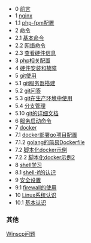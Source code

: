 * 0 [前言](README.md)
* 1 [nginx](nginx.md)
* 1.1 [php-fpm配置](php-fpm.md)
* 2 [命令](#)
* 2.1 [基本命令](command_base.md)
* 2.2 [网络命令](command_net.md)
* 2.3 [查看硬件信息](查看硬件信息.md)
* 3 [php相关配置](php.md)
* 4 [硬件安装和故障](hardware-install.md)
* 5 [git使用](#)
* 5.1 [git服务器搭建](git-server.md)
* 5.2 [git问答](git-qa.md)
* 5.3 [git在生产环境中使用](git-prod.md)
* 5.4 [分支管理](分支管理.md)
* 5.10 [git的详细文档](https://git-scm.com/book/zh/v2)
* 6 [服务启动命令](service_start.md)
* 7 [docker](#)
* 7.1 [docker部署go项目配置](docker-go.md)
* 7.1.2 [golang的简易Dockerfile](docker-golang.md)
* 7.2 [脚本化docker示例](shell-docker.md)
* 7.2.2 [脚本化docker示例2](shell-docker2.md)
* 8 [shell学习](#)
* 8.1 [shell-if的认识](shell-if.md)
* 9 [安全设置](#)
* 9.1 [firewall的使用](firewall.md)
* 10 [Linux系统认识](#)
* 10.1 [基本认识](Linux基本认识.md)

### 其他
[Winscp问题](Winscp问题.md)
